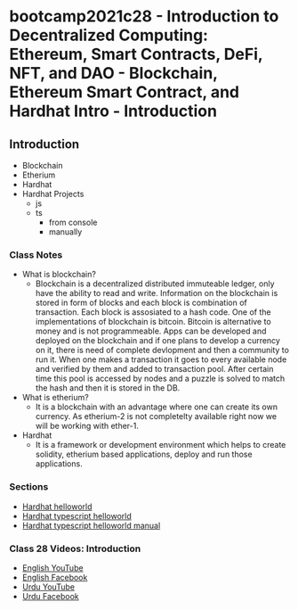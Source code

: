 # bootcamp2021c28 - Introduction to Decentralized Computing: Ethereum, Smart Contracts, DeFi, NFT, and DAO - Blockchain, Ethereum Smart Contract, and Hardhat Intro - Introduction

## Introduction

- Blockchain
- Etherium
- Hardhat
- Hardhat Projects
  - js
  - ts
    - from console
    - manually

### Class Notes

- What is blockchain?
  - Blockchain is a decentralized distributed immuteable ledger, only have the ability to read and write. Information on the blockchain is stored in form of blocks and each block is combination of transaction. Each block is assosiated to a hash code. One of the implementations of blockchain is bitcoin. Bitcoin is alternative to money and is not programmeable. Apps can be developed and deployed on the blockchain and if one plans to develop a currency on it, there is need of complete devlopment and then a community to run it. When one makes a transaction it goes to every available node and verified by them and added to transaction pool. After certain time this pool is accessed by nodes and a puzzle is solved to match the hash and then it is stored in the DB.
- What is etherium?
  - It is a blockchain with an advantage where one can create its own currency. As etherium-2 is not completelty available right now we will be working with ether-1.
- Hardhat
  - It is a framework or development environment which helps to create solidity, etherium based applications, deploy and run those applications.

### Sections

- [Hardhat helloworld](./step00_hardhat_helloworld)
- [Hardhat typescript helloworld](./step01_hardhat_typescript_helloworld)
- [Hardhat typescript helloworld manual](./step01_hardhat_typescript_helloworld_manual)

### Class 28 Videos: Introduction

- [English YouTube](https://www.youtube.com/watch?v=24Nl4fVGH6g&ab_channel=CertifiedUnicornDeveloper)
- [English Facebook](https://www.facebook.com/fb.anees.ahmed/videos/611810023268930)
- [Urdu YouTube](https://www.youtube.com/watch?v=wXFi1wkn_5o&ab_channel=CertifiedUnicornDeveloperinUrdu)
- [Urdu Facebook](https://www.facebook.com/Ai.SirQasim/videos/394282572468467)
